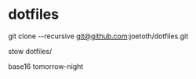 # dotfiles
git clone --recursive git@github.com:joetoth/dotfiles.git

stow dotfiles/

base16 tomorrow-night
